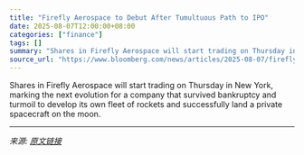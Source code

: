 ```yaml
---
title: "Firefly Aerospace to Debut After Tumultuous Path to IPO"
date: 2025-08-07T12:00:00+08:00
categories: ["finance"]
tags: []
summary: "Shares in Firefly Aerospace will start trading on Thursday in New York, marking the next evolution for a company that survived bankruptcy and turmoil to develop its own fleet of rockets and successful"
source_url: "https://www.bloomberg.com/news/articles/2025-08-07/firefly-aerospace-to-go-public-after-navigating-tumultuous-path"
---
```


Shares in Firefly Aerospace will start trading on Thursday in New York, marking the next evolution for a company that survived bankruptcy and turmoil to develop its own fleet of rockets and successfully land a private spacecraft on the moon.

---

*来源: [原文链接](https://www.bloomberg.com/news/articles/2025-08-07/firefly-aerospace-to-go-public-after-navigating-tumultuous-path)*
